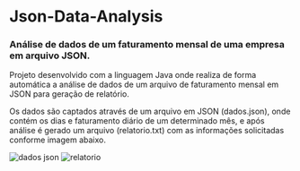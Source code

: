 # Json-Data-Analysis
### Análise de dados de um faturamento mensal de uma empresa em arquivo JSON.

Projeto desenvolvido com a linguagem Java onde realiza de forma automática a análise de dados de um arquivo de faturamento mensal em JSON para geração de relatório.

Os dados são captados através de um arquivo em JSON (dados.json), onde contém os dias e faturamento diário de um determinado mês, e após análise é gerado um arquivo (relatorio.txt) com as informações solicitadas conforme imagem abaixo.


![dados json](https://user-images.githubusercontent.com/83435452/179078923-1d2001f0-09fd-4f36-b668-94f1b6a7e09e.JPG)
![relatorio](https://user-images.githubusercontent.com/83435452/179078977-1569e817-63f7-44b3-aaa8-20465b416659.JPG)
